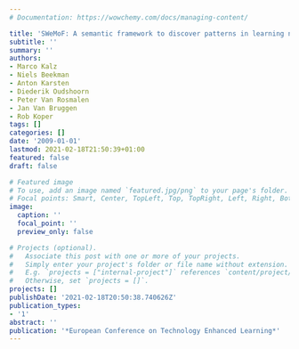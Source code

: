 ```yaml
---
# Documentation: https://wowchemy.com/docs/managing-content/

title: 'SWeMoF: A semantic framework to discover patterns in learning networks'
subtitle: ''
summary: ''
authors:
- Marco Kalz
- Niels Beekman
- Anton Karsten
- Diederik Oudshoorn
- Peter Van Rosmalen
- Jan Van Bruggen
- Rob Koper
tags: []
categories: []
date: '2009-01-01'
lastmod: 2021-02-18T21:50:39+01:00
featured: false
draft: false

# Featured image
# To use, add an image named `featured.jpg/png` to your page's folder.
# Focal points: Smart, Center, TopLeft, Top, TopRight, Left, Right, BottomLeft, Bottom, BottomRight.
image:
  caption: ''
  focal_point: ''
  preview_only: false

# Projects (optional).
#   Associate this post with one or more of your projects.
#   Simply enter your project's folder or file name without extension.
#   E.g. `projects = ["internal-project"]` references `content/project/deep-learning/index.md`.
#   Otherwise, set `projects = []`.
projects: []
publishDate: '2021-02-18T20:50:38.740626Z'
publication_types:
- '1'
abstract: ''
publication: '*European Conference on Technology Enhanced Learning*'
---
```

